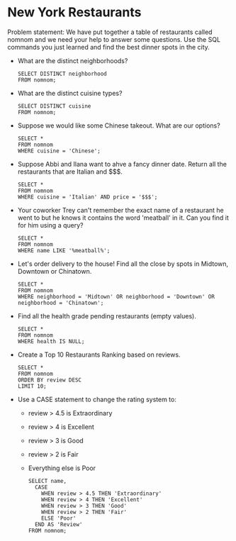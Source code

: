 # New York Restaurants

Problem statement: We have put together a table of restaurants called nomnom and we need your help to answer some questions. Use the SQL commands you just learned and find the best dinner spots in the city.

* What are the distinct neighborhoods?
  
      SELECT DISTINCT neighborhood
      FROM nomnom;

* What are the distinct cuisine types?

      SELECT DISTINCT cuisine
      FROM nomnom;

* Suppose we would like some Chinese takeout. What are our options?

      SELECT *
      FROM nomnom
      WHERE cuisine = 'Chinese';

* Suppose Abbi and Ilana want to ahve a fancy dinner date. Return all the restaurants that are Italian and $$$.

      SELECT *
      FROM nomnom
      WHERE cuisine = 'Italian' AND price = '$$$';

* Your coworker Trey can't remember the exact name  of a restaurant he went to but he knows it contains the word 'meatball' in it. Can you find it for him using a query?

      SELECT *
      FROM nomnom
      WHERE name LIKE '%meatball%';

* Let's order delivery to the house! Find all the close by spots in Midtown, Downtown or Chinatown.

      SELECT *
      FROM nomnom
      WHERE neighborhood = 'Midtown' OR neighborhood = 'Downtown' OR neighborhood = 'Chinatown';

* Find all the health grade pending restaurants (empty values).

      SELECT *
      FROM nomnom
      WHERE health IS NULL;

* Create a Top 10 Restaurants Ranking based on reviews.

      SELECT *
      FROM nomnom
      ORDER BY review DESC
      LIMIT 10;

* Use a CASE statement to change the rating system to:
  * review > 4.5 is Extraordinary
  * review > 4 is Excellent
  * review > 3 is Good
  * review > 2 is Fair
  * Everything else is Poor

        SELECT name,
          CASE
            WHEN review > 4.5 THEN 'Extraordinary'
            WHEN review > 4 THEN 'Excellent'
            WHEN review > 3 THEN 'Good'
            WHEN review > 2 THEN 'Fair'
            ELSE 'Poor'
          END AS 'Review'
        FROM nomnom;
